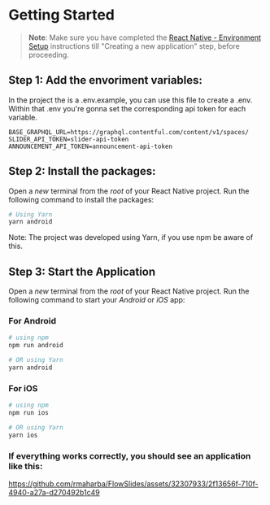 # Getting Started

>**Note**: Make sure you have completed the [React Native - Environment Setup](https://reactnative.dev/docs/environment-setup) instructions till "Creating a new application" step, before proceeding.

## Step 1: Add the envoriment variables:

In the project the is a .env.example, you can use this file to create a .env. 
Within that .env you're gonna set the corresponding api token for each variable.

```
BASE_GRAPHQL_URL=https://graphql.contentful.com/content/v1/spaces/
SLIDER_API_TOKEN=slider-api-token
ANNOUNCEMENT_API_TOKEN=announcement-api-token
```

## Step 2: Install the packages:

Open a _new_ terminal from the _root_ of your React Native project. Run the following command to install the packages:

```bash
# Using Yarn
yarn android
```

Note: The project was developed using Yarn, if you use npm be aware of this.

## Step 3: Start the Application

Open a _new_ terminal from the _root_ of your React Native project. Run the following command to start your _Android_ or _iOS_ app:

### For Android

```bash
# using npm
npm run android

# OR using Yarn
yarn android
```

### For iOS

```bash
# using npm
npm run ios

# OR using Yarn
yarn ios
```

### If everything works correctly, you should see an application like this:

https://github.com/rmaharba/FlowSlides/assets/32307933/2f13656f-710f-4940-a27a-d270492b1c49
